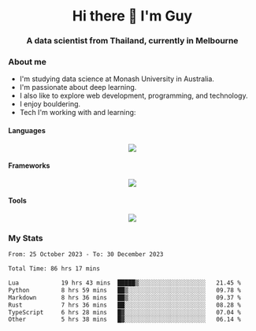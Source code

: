 <h1 align="center">Hi there 👋 I'm Guy</h1>
<h3 align="center">A data scientist from Thailand, currently in Melbourne</h3>

### About me

- I'm studying data science at Monash University in Australia.
- I'm passionate about deep learning.
- I also like to explore web development, programming, and technology.
- I enjoy bouldering.
- Tech I'm working with and learning:

#### Languages

<div align="center">
    <img src="https://skillicons.dev/icons?i=py,ts,js,html,css,rust" />
</div>

#### Frameworks

<div align="center">
    <img src="https://skillicons.dev/icons?i=pytorch,tensorflow,fastapi,react" /><br>
</div>

#### Tools

<div align="center">
    <img src="https://skillicons.dev/icons?i=postgres,redis,docker" /><br>
</div>

### My Stats

<!--START_SECTION:waka-->

```txt
From: 25 October 2023 - To: 30 December 2023

Total Time: 86 hrs 17 mins

Lua            19 hrs 43 mins  █████▒░░░░░░░░░░░░░░░░░░░   21.45 %
Python         8 hrs 59 mins   ██▒░░░░░░░░░░░░░░░░░░░░░░   09.78 %
Markdown       8 hrs 36 mins   ██▒░░░░░░░░░░░░░░░░░░░░░░   09.37 %
Rust           7 hrs 36 mins   ██░░░░░░░░░░░░░░░░░░░░░░░   08.28 %
TypeScript     6 hrs 28 mins   █▓░░░░░░░░░░░░░░░░░░░░░░░   07.04 %
Other          5 hrs 38 mins   █▓░░░░░░░░░░░░░░░░░░░░░░░   06.14 %
```

<!--END_SECTION:waka-->
